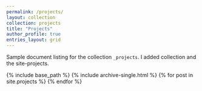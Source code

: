 ```yaml
---
permalink: /projects/
layout: collection
collection: projects
title: "Projects"
author_profile: true
entries_layout: grid
---
```


<!--
title: Portfolio
layout: collection
permalink: /portfolio/
collection: portfolio
entries_layout: grid
classes: wide
-->

Sample document listing for the collection `_projects`. I added collection and the site-projects.

{% include base_path %}
  {% include archive-single.html %}
{% for post in site.projects %}
{% endfor %}
